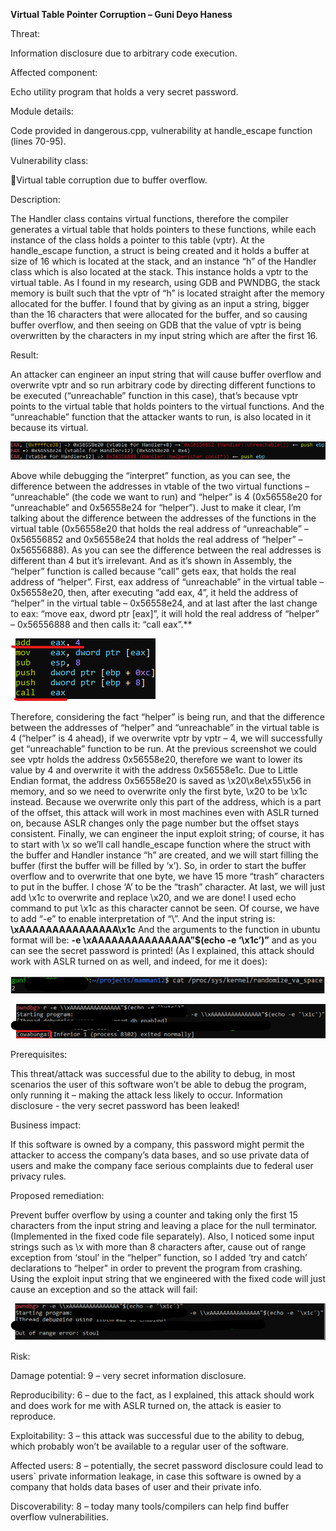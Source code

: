 **Virtual Table Pointer Corruption – Guni Deyo Haness** 

Threat:

Information disclosure due to arbitrary code execution.

Affected component:

Echo utility program that holds a very secret password.

Module details:

Code provided in dangerous.cpp, vulnerability at handle\_escape function (lines 70-95).

Vulnerability class:

Virtual table corruption due to buffer overflow.

Description:

The Handler class contains virtual functions, therefore the compiler generates a virtual table that holds pointers to these functions, while each instance of the class holds a pointer to this table (vptr). At the handle\_escape function, a struct is being created and it holds a buffer at size of 16 which is located at the stack, and an instance “h” of the Handler class which is also located at the stack. This instance holds a vptr to the virtual table. As I found in my research, using GDB and PWNDBG, the stack memory is built such that the vptr of “h” is located straight after the memory allocated for the buffer. I found that by giving as an input a string, bigger than the 16 characters that were allocated for the buffer, and so causing buffer overflow, and then seeing on GDB that the value of vptr is being overwritten by the characters in my input string which are after the first 16.

Result:

An attacker can engineer an input string that will cause buffer overflow and overwrite vptr and so run arbitrary code by directing different functions to be executed (“unreachable” function in this case), that’s because vptr points to the virtual table that holds pointers to the virtual functions. And the “unreachable” function that the attacker wants to run, is also located in it because its virtual. 

![](Images/1.png) 

Above while debugging the “interpret” function, as you can see, the difference between the addresses in vtable of the two virtual functions – “unreachable” (the code we want to run) and “helper” is 4 (0x56558e20 for “unreachable” and 0x56558e24 for “helper”). Just to make it clear, I’m talking about the difference between the addresses of the functions in the virtual table (0x56558e20 that holds the real address of “unreachable” – 0x56556852 and 0x56558e24 that holds the real address of “helper” – 0x56556888). As you can see the difference between the real addresses is different than 4 but it’s irrelevant. And as it’s shown in Assembly, the “helper” function is called because “call” gets eax, that holds the real address of “helper”. First, eax address of “unreachable” in the virtual table – 0x56558e20, then, after executing “add eax, 4”, it held the address of “helper” in the virtual table – 0x56558e24, and at last after the last change to eax: “move eax, dword ptr [eax]”, it will hold the real address of “helper” – 0x56556888 and then calls it: “call eax”.**

![](Images/2.png) 

Therefore, considering the fact “helper” is being run, and that the difference between the addresses of “helper” and “unreachable” in the virtual table is 4 (“helper” is 4 ahead), if we overwrite vptr by vptr – 4, we will successfully get “unreachable” function to be run. At the previous screenshot we could see vptr holds the address 0x56558e20, therefore we want to lower its value by 4 and overwrite it with the address 0x56558e1c. Due to Little Endian format, the address 0x56558e20 is saved as \x20\x8e\x55\x56 in memory, and so we need to overwrite only the first byte, \x20 to be \x1c instead. Because we overwrite only this part of the address, which is a part of the offset, this attack will work in most machines even with ASLR turned on, because ASLR changes only the page number but the offset stays consistent. Finally, we can engineer the input exploit string; of course, it has to start with \\x so we’ll call handle\_escape function where the struct with the buffer and Handler instance “h” are created, and we will start filling the buffer (first the buffer will be filled by ‘x’). So, in order to start the buffer overflow and to overwrite that one byte, we have 15 more “trash” characters to put in the buffer. I chose ‘A’ to be the “trash” character. At last, we will just add \x1c to overwrite and replace \x20, and we are done! I used echo command to put \x1c as this character cannot be seen. Of course, we have to add “-e” to enable interpretation of “\\”. And the input string is:         **\\xAAAAAAAAAAAAAAA\x1c**                                                And the arguments to the function in ubuntu format will be:       **-e \\xAAAAAAAAAAAAAAA”$(echo -e ‘\x1c’)”**                and as you can see the secret password is printed!                  (As I explained, this attack should work with ASLR turned on as well, and indeed, for me it does):           

![](Images/3.png) 

![](Images/4.png) 

Prerequisites:

This threat/attack was successful due to the ability to debug, in most scenarios the user of this software won’t be able to debug the program, only running it – making the attack less likely to occur. Information disclosure - the very secret password has been leaked!

Business impact:

If this software is owned by a company, this password might permit the attacker to access the company’s data bases, and so use private data of users and make the company face serious complaints due to federal user privacy rules. 

Proposed remediation:

Prevent buffer overflow by using a counter and taking only the first 15 characters from the input string and leaving a place for the null terminator. (Implemented in the fixed code file separately). Also, I noticed some input strings such as \\x with more than 8 characters after, cause out of range exception from ‘stoul’ in the “helper” function, so I added ‘try and catch’ declarations to “helper" in order to prevent the program from crashing. Using the exploit input string that we engineered with the fixed code will just cause an exception and so the attack will fail:


![](Images/5.png) 


Risk:

Damage potential: 9 – very secret information disclosure.

Reproducibility: 6 – due to the fact, as I explained, this attack should work and does work for me with ASLR turned on, the attack is easier to reproduce.

Exploitability: 3 – this attack was successful due to the ability to debug, which probably won’t be available to a regular user of the software.

Affected users: 8 – potentially, the secret password disclosure could lead to users` private information leakage, in case this software is owned by a company that holds data bases of user and their private info. 

Discoverability: 8 – today many tools/compilers can help find buffer overflow vulnerabilities.


